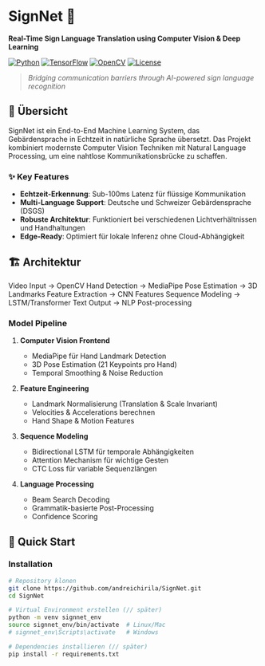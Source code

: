 # SignNet 🤟
**Real-Time Sign Language Translation using Computer Vision & Deep Learning**

[![Python](https://img.shields.io/badge/Python-3.8+-blue.svg)](https://python.org)
[![TensorFlow](https://img.shields.io/badge/TensorFlow-2.8+-orange.svg)](https://tensorflow.org)
[![OpenCV](https://img.shields.io/badge/OpenCV-4.5+-green.svg)](https://opencv.org)
[![License](https://img.shields.io/badge/License-MIT-red.svg)](LICENSE)

> *Bridging communication barriers through AI-powered sign language recognition*

## 🎯 Übersicht

SignNet ist ein End-to-End Machine Learning System, das Gebärdensprache in Echtzeit in natürliche Sprache übersetzt. Das Projekt kombiniert modernste Computer Vision Techniken mit Natural Language Processing, um eine nahtlose Kommunikationsbrücke zu schaffen.

### ✨ Key Features

- **Echtzeit-Erkennung**: Sub-100ms Latenz für flüssige Kommunikation
- **Multi-Language Support**: Deutsche und Schweizer Gebärdensprache (DSGS)
- **Robuste Architektur**: Funktioniert bei verschiedenen Lichtverhältnissen und Handhaltungen
- **Edge-Ready**: Optimiert für lokale Inferenz ohne Cloud-Abhängigkeit

## 🏗️ Architektur

Video Input → OpenCV 
Hand Detection → MediaPipe
Pose Estimation → 3D Landmarks
Feature Extraction → CNN Features
Sequence Modeling → LSTM/Transformer
Text Output → NLP Post-processing
                         
### Model Pipeline

1. **Computer Vision Frontend**
   - MediaPipe für Hand Landmark Detection
   - 3D Pose Estimation (21 Keypoints pro Hand)
   - Temporal Smoothing & Noise Reduction

2. **Feature Engineering**
   - Landmark Normalisierung (Translation & Scale Invariant)
   - Velocities & Accelerations berechnen
   - Hand Shape & Motion Features

3. **Sequence Modeling**
   - Bidirectional LSTM für temporale Abhängigkeiten
   - Attention Mechanism für wichtige Gesten
   - CTC Loss für variable Sequenzlängen

4. **Language Processing**
   - Beam Search Decoding
   - Grammatik-basierte Post-Processing
   - Confidence Scoring

## 🚀 Quick Start

### Installation

```bash
# Repository klonen
git clone https://github.com/andreichirila/SignNet.git
cd SignNet

# Virtual Environment erstellen (// später)
python -m venv signnet_env
source signnet_env/bin/activate  # Linux/Mac
# signnet_env\Scripts\activate   # Windows

# Dependencies installieren (// später)
pip install -r requirements.txt